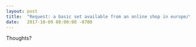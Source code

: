 ```yaml
---
layout: post
title:  "Request: a basic set available from an online shop in europe/the euro zone."
date:   2017-10-09 08:00:00 -0700
---
```


Thoughts?